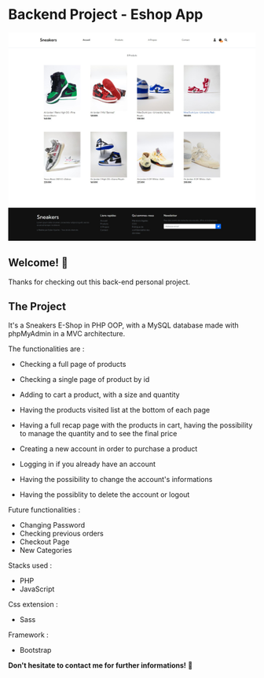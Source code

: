 # Backend Project - Eshop App

![Design preview for the Tip calculator app coding challenge](public/images/sneakers-website-preview.jpg)

## Welcome! 👋

Thanks for checking out this back-end personal project.

## The Project

It's a Sneakers E-Shop in PHP OOP, with a MySQL database made with phpMyAdmin in a MVC architecture.

The functionalities are :
- Checking a full page of products
- Checking a single page of product by id
- Adding to cart a product, with a size and quantity
- Having the products visited list at the bottom of each page
- Having a full recap page with the products in cart, having the possibility to manage the quantity and to see the final price

- Creating a new account in order to purchase a product
- Logging in if you already have an account
- Having the possibility to change the account's informations
- Having the possiblity to delete the account or logout

Future functionalities :
- Changing Password
- Checking previous orders
- Checkout Page
- New Categories

Stacks used :
- PHP
- JavaScript

Css extension :
- Sass

Framework :
- Bootstrap
 
**Don't hesitate to contact me for further informations!** 🚀
